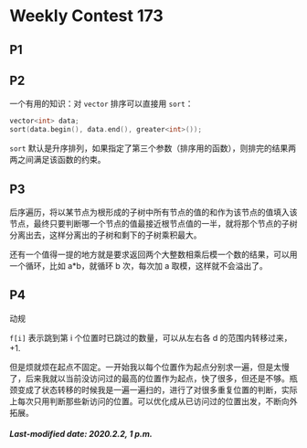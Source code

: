 # Weekly Contest 173

## P1

## P2

一个有用的知识：对 `vector` 排序可以直接用 `sort`：

```c++
vector<int> data;
sort(data.begin(), data.end(), greater<int>());
```

`sort` 默认是升序排列，如果指定了第三个参数（排序用的函数），则排完的结果两两之间满足该函数的约束。

## P3

后序遍历，将以某节点为根形成的子树中所有节点的值的和作为该节点的值填入该节点，最终只要判断哪一个节点的值最接近根节点值的一半，就将那个节点的子树分离出去，这样分离出的子树和剩下的子树乘积最大。

还有一个值得一提的地方就是要求返回两个大整数相乘后模一个数的结果，可以用一个循环，比如 a*b，就循环 b 次，每次加 a 取模，这样就不会溢出了。

## P4

动规

`f[i]` 表示跳到第 i 个位置时已跳过的数量，可以从左右各 d 的范围内转移过来，+1.

但是烦就烦在起点不固定。一开始我以每个位置作为起点分别求一遍，但是太慢了，后来我就以当前没访问过的最高的位置作为起点，快了很多，但还是不够。瓶颈变成了状态转移的时候我是一遍一遍扫的，进行了对很多重复位置的判断，实际上每次只用判断那些新访问的位置。可以优化成从已访问过的位置出发，不断向外拓展。

##### Last-modified date: 2020.2.2, 1 p.m.